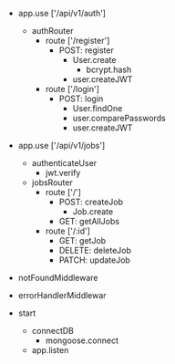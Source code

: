    + app.use ['/api/v1/auth'] 
      - authRouter
         - route ['/register']
            - POST: register
               - User.create
                  - bcrypt.hash
               - user.createJWT
         - route ['/login']
            - POST: login
               - User.findOne
               - user.comparePasswords    
               - user.createJWT

   + app.use ['/api/v1/jobs']
      - authenticateUser
         - jwt.verify
      - jobsRouter
         - route ['/']
            - POST: createJob
               - Job.create
            - GET: getAllJobs
         - route ['/:id']
            - GET: getJob
            - DELETE: deleteJob
            - PATCH: updateJob

   + notFoundMiddleware
   + errorHandlerMiddlewar

   + start
      - connectDB
         - mongoose.connect
      - app.listen
